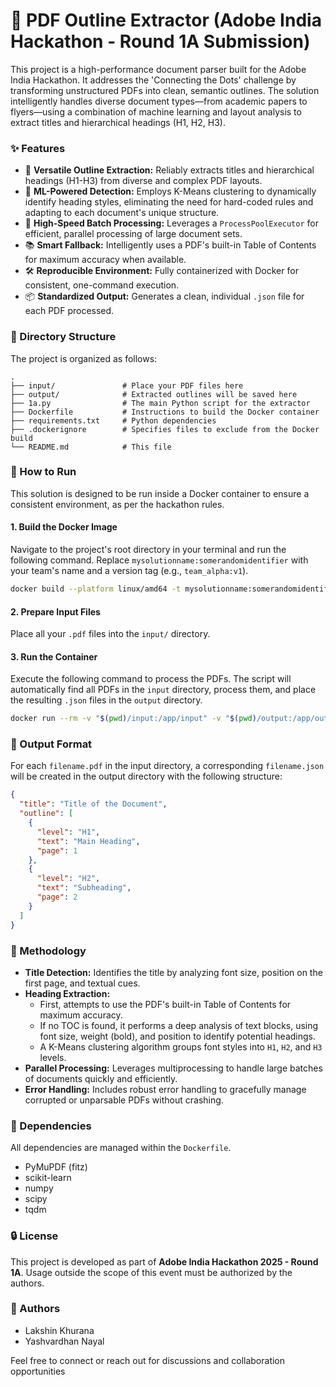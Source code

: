# 🧠 PDF Outline Extractor (Adobe India Hackathon - Round 1A Submission)

This project is a high-performance document parser built for the Adobe India Hackathon. It addresses the 'Connecting the Dots' challenge by transforming unstructured PDFs into clean, semantic outlines. The solution intelligently handles diverse document types—from academic papers to flyers—using a combination of machine learning and layout analysis to extract titles and hierarchical headings (H1, H2, H3).

### ✨ Features

  * 📄 **Versatile Outline Extraction:** Reliably extracts titles and hierarchical headings (H1-H3) from diverse and complex PDF layouts.
  * 🧠 **ML-Powered Detection:** Employs K-Means clustering to dynamically identify heading styles, eliminating the need for hard-coded rules and adapting to each document's unique structure.
  * 💪 **High-Speed Batch Processing:** Leverages a `ProcessPoolExecutor` for efficient, parallel processing of large document sets.
  * 📚 **Smart Fallback:** Intelligently uses a PDF's built-in Table of Contents for maximum accuracy when available.
  * 🛠️ **Reproducible Environment:** Fully containerized with Docker for consistent, one-command execution.
  * 📦 **Standardized Output:** Generates a clean, individual `.json` file for each PDF processed.

### 📁 Directory Structure

The project is organized as follows:

```
.
├── input/               # Place your PDF files here
├── output/              # Extracted outlines will be saved here
├── 1a.py                # The main Python script for the extractor
├── Dockerfile           # Instructions to build the Docker container
├── requirements.txt     # Python dependencies
├── .dockerignore        # Specifies files to exclude from the Docker build
└── README.md            # This file
```

### 🚀 How to Run

This solution is designed to be run inside a Docker container to ensure a consistent environment, as per the hackathon rules.

#### 1\. Build the Docker Image

Navigate to the project's root directory in your terminal and run the following command. Replace `mysolutionname:somerandomidentifier` with your team's name and a version tag (e.g., `team_alpha:v1`).

```bash
docker build --platform linux/amd64 -t mysolutionname:somerandomidentifier .
```

#### 2\. Prepare Input Files

Place all your `.pdf` files into the `input/` directory.

#### 3\. Run the Container

Execute the following command to process the PDFs. The script will automatically find all PDFs in the `input` directory, process them, and place the resulting `.json` files in the `output` directory.

```bash
docker run --rm -v "$(pwd)/input:/app/input" -v "$(pwd)/output:/app/output" --network none mysolutionname:somerandomidentifier
```

### 🧪 Output Format

For each `filename.pdf` in the input directory, a corresponding `filename.json` will be created in the output directory with the following structure:

```json
{
  "title": "Title of the Document",
  "outline": [
    {
      "level": "H1",
      "text": "Main Heading",
      "page": 1
    },
    {
      "level": "H2",
      "text": "Subheading",
      "page": 2
    }
  ]
}
```

### 🧠 Methodology

  * **Title Detection:** Identifies the title by analyzing font size, position on the first page, and textual cues.
  * **Heading Extraction:**
      * First, attempts to use the PDF's built-in Table of Contents for maximum accuracy.
      * If no TOC is found, it performs a deep analysis of text blocks, using font size, weight (bold), and position to identify potential headings.
      * A K-Means clustering algorithm groups font styles into `H1`, `H2`, and `H3` levels.
  * **Parallel Processing:** Leverages multiprocessing to handle large batches of documents quickly and efficiently.
  * **Error Handling:** Includes robust error handling to gracefully manage corrupted or unparsable PDFs without crashing.

### 🧱 Dependencies

All dependencies are managed within the `Dockerfile`.

  * PyMuPDF (fitz)
  * scikit-learn
  * numpy
  * scipy
  * tqdm

### 🔒 License

This project is developed as part of **Adobe India Hackathon 2025 - Round 1A**. Usage outside the scope of this event must be authorized by the authors.

### 👤 Authors

  * Lakshin Khurana
  * Yashvardhan Nayal

Feel free to connect or reach out for discussions and collaboration opportunities
